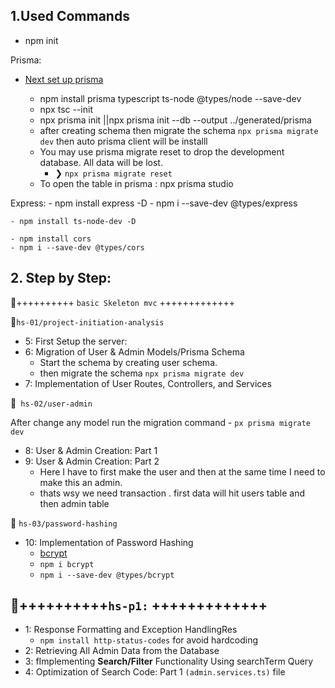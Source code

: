 ## 1.Used Commands

- npm init

Prisma:

- [Next set up prisma](https://www.prisma.io/docs/getting-started/setup-prisma/start-from-scratch/relational-databases-typescript-prismaPostgres)

    - npm install prisma typescript ts-node @types/node --save-dev
    - npx tsc --init
    - npx prisma init ||npx prisma init --db --output ../generated/prisma
    - after creating schema then migrate the schema `npx prisma migrate dev` then auto prisma client will be installl
    - You may use prisma migrate reset to drop the development database.
All data will be lost.
        - ❯ `npx prisma migrate reset`
    - To open the table in prisma : npx prisma studio

Express:
    - npm install express -D
    - npm i --save-dev @types/express

    - npm install ts-node-dev -D

    - npm install cors
    - npm i --save-dev @types/cors


## 2. Step by Step:

🍟++++++++++ `basic Skeleton mvc` +++++++++++++

🍟`hs-01/project-initiation-analysis`

- 5: First Setup the server:
- 6: Migration of User & Admin Models/Prisma Schema
    - Start the schema by creating user schema.
    - then migrate the schema `npx prisma migrate dev`
- 7: Implementation of User Routes, Controllers, and Services    

🍟` hs-02/user-admin`

After change any model run the migration command
    - `px prisma migrate dev` 

- 8: User & Admin Creation: Part 1
- 9: User & Admin Creation: Part 2
    - Here I have to first make the user and then at the same time I need to make this an admin.
    - thats wsy we need transaction . first data will hit users table and then admin table

🍟 `hs-03/password-hashing`
- 10: Implementation of Password Hashing
    - [bcrypt](https://www.npmjs.com/package/bcrypt) 
    - `npm i bcrypt`
    - `npm i --save-dev @types/bcrypt`

🍟++++++++++`hs-p1:` +++++++++++++
---

- 1: Response Formatting and Exception HandlingRes
    - `npm install http-status-codes` for avoid hardcoding
- 2: Retrieving All Admin Data from the Database
- 3: fImplementing **Search/Filter** Functionality Using searchTerm Query
- 4: Optimization of Search Code: Part 1 `(admin.services.ts)` file
